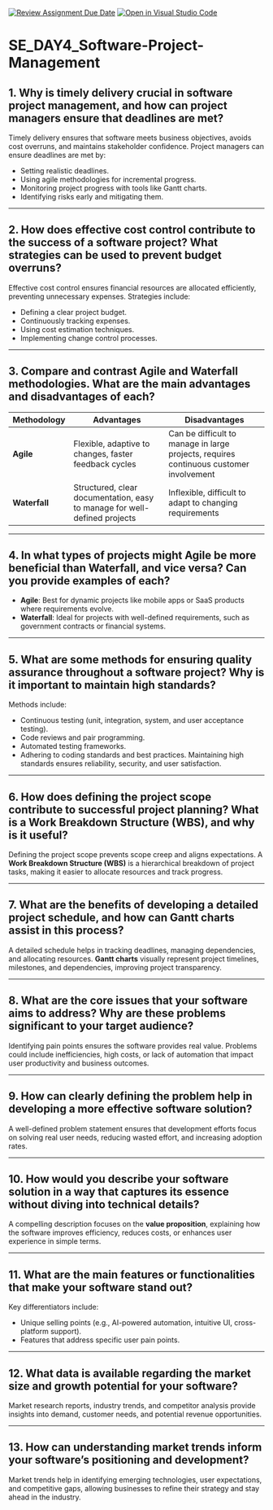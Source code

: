 [![Review Assignment Due Date](https://classroom.github.com/assets/deadline-readme-button-22041afd0340ce965d47ae6ef1cefeee28c7c493a6346c4f15d667ab976d596c.svg)](https://classroom.github.com/a/9pw6JKcu)
[![Open in Visual Studio Code](https://classroom.github.com/assets/open-in-vscode-2e0aaae1b6195c2367325f4f02e2d04e9abb55f0b24a779b69b11b9e10269abc.svg)](https://classroom.github.com/online_ide?assignment_repo_id=18465549&assignment_repo_type=AssignmentRepo)
# SE_DAY4_Software-Project-Management

## 1. Why is timely delivery crucial in software project management, and how can project managers ensure that deadlines are met?

Timely delivery ensures that software meets business objectives, avoids cost overruns, and maintains stakeholder confidence. Project managers can ensure deadlines are met by:
- Setting realistic deadlines.
- Using agile methodologies for incremental progress.
- Monitoring project progress with tools like Gantt charts.
- Identifying risks early and mitigating them.

---

## 2. How does effective cost control contribute to the success of a software project? What strategies can be used to prevent budget overruns?
Effective cost control ensures financial resources are allocated efficiently, preventing unnecessary expenses. Strategies include:
- Defining a clear project budget.
- Continuously tracking expenses.
- Using cost estimation techniques.
- Implementing change control processes.

---

## 3. Compare and contrast Agile and Waterfall methodologies. What are the main advantages and disadvantages of each?
| Methodology | Advantages | Disadvantages |
|------------|------------|---------------|
| **Agile** | Flexible, adaptive to changes, faster feedback cycles | Can be difficult to manage in large projects, requires continuous customer involvement |
| **Waterfall** | Structured, clear documentation, easy to manage for well-defined projects | Inflexible, difficult to adapt to changing requirements |

---

## 4. In what types of projects might Agile be more beneficial than Waterfall, and vice versa? Can you provide examples of each?
- **Agile**: Best for dynamic projects like mobile apps or SaaS products where requirements evolve.
- **Waterfall**: Ideal for projects with well-defined requirements, such as government contracts or financial systems.

---

## 5. What are some methods for ensuring quality assurance throughout a software project? Why is it important to maintain high standards?
Methods include:
- Continuous testing (unit, integration, system, and user acceptance testing).
- Code reviews and pair programming.
- Automated testing frameworks.
- Adhering to coding standards and best practices.
Maintaining high standards ensures reliability, security, and user satisfaction.

---

## 6. How does defining the project scope contribute to successful project planning? What is a Work Breakdown Structure (WBS), and why is it useful?
Defining the project scope prevents scope creep and aligns expectations. A **Work Breakdown Structure (WBS)** is a hierarchical breakdown of project tasks, making it easier to allocate resources and track progress.

---

## 7. What are the benefits of developing a detailed project schedule, and how can Gantt charts assist in this process?
A detailed schedule helps in tracking deadlines, managing dependencies, and allocating resources. **Gantt charts** visually represent project timelines, milestones, and dependencies, improving project transparency.

---

## 8. What are the core issues that your software aims to address? Why are these problems significant to your target audience?
Identifying pain points ensures the software provides real value. Problems could include inefficiencies, high costs, or lack of automation that impact user productivity and business outcomes.

---

## 9. How can clearly defining the problem help in developing a more effective software solution?
A well-defined problem statement ensures that development efforts focus on solving real user needs, reducing wasted effort, and increasing adoption rates.

---

## 10. How would you describe your software solution in a way that captures its essence without diving into technical details?
A compelling description focuses on the **value proposition**, explaining how the software improves efficiency, reduces costs, or enhances user experience in simple terms.

---

## 11. What are the main features or functionalities that make your software stand out?
Key differentiators include:
- Unique selling points (e.g., AI-powered automation, intuitive UI, cross-platform support).
- Features that address specific user pain points.

---

## 12. What data is available regarding the market size and growth potential for your software?
Market research reports, industry trends, and competitor analysis provide insights into demand, customer needs, and potential revenue opportunities.

---

## 13. How can understanding market trends inform your software’s positioning and development?
Market trends help in identifying emerging technologies, user expectations, and competitive gaps, allowing businesses to refine their strategy and stay ahead in the industry.

